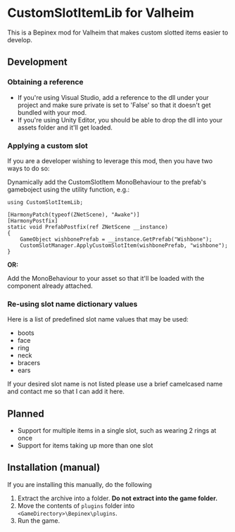 
# CustomSlotItemLib for Valheim

This is a Bepinex mod for Valheim that makes custom slotted items easier to develop.

## Development

### Obtaining a reference

- If you're using Visual Studio, add a reference to the dll under your project and make sure private is set to 'False' so that it doesn't get bundled with your mod.
- If you're using Unity Editor, you should be able to drop the dll into your assets folder and it'll get loaded.

### Applying a custom slot

If you are a developer wishing to leverage this mod, then you have two ways to do so:

Dynamically add the CustomSlotItem MonoBehaviour to the prefab's gameboject using the utility function, e.g.:

    using CustomSlotItemLib;
    
    [HarmonyPatch(typeof(ZNetScene), "Awake")]
    [HarmonyPostfix]
    static void PrefabPostfix(ref ZNetScene __instance)
    {
        GameObject wishbonePrefab = __instance.GetPrefab("Wishbone");
        CustomSlotManager.ApplyCustomSlotItem(wishbonePrefab, "wishbone");
    }

**OR:**

Add the MonoBehaviour to your asset so that it'll be loaded with the component already attached.

### Re-using slot name dictionary values

Here is a list of predefined slot name values that may be used:
- boots
- face
- ring
- neck
- bracers
- ears

If your desired slot name is not listed please use a brief camelcased name and contact me so that I can add it here.

## Planned

- Support for multiple items in a single slot, such as wearing 2 rings at once
- Support for items taking up more than one slot

## Installation (manual)

If you are installing this manually, do the following

1. Extract the archive into a folder. **Do not extract into the game folder.**
2. Move the contents of `plugins` folder into `<GameDirectory>\Bepinex\plugins`.
3. Run the game.

